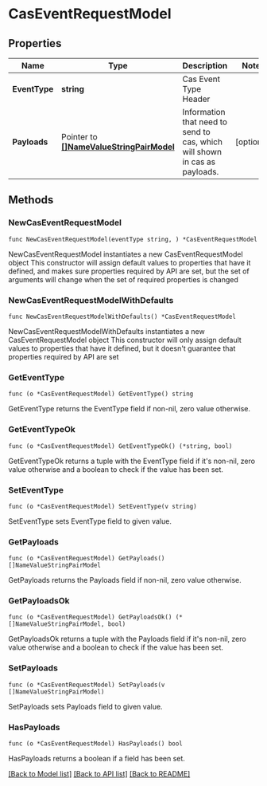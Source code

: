 # CasEventRequestModel

## Properties

Name | Type | Description | Notes
------------ | ------------- | ------------- | -------------
**EventType** | **string** | Cas Event Type Header | 
**Payloads** | Pointer to [**[]NameValueStringPairModel**](NameValueStringPairModel.md) | Information that need to send to cas, which will shown in cas as payloads. | [optional] 

## Methods

### NewCasEventRequestModel

`func NewCasEventRequestModel(eventType string, ) *CasEventRequestModel`

NewCasEventRequestModel instantiates a new CasEventRequestModel object
This constructor will assign default values to properties that have it defined,
and makes sure properties required by API are set, but the set of arguments
will change when the set of required properties is changed

### NewCasEventRequestModelWithDefaults

`func NewCasEventRequestModelWithDefaults() *CasEventRequestModel`

NewCasEventRequestModelWithDefaults instantiates a new CasEventRequestModel object
This constructor will only assign default values to properties that have it defined,
but it doesn't guarantee that properties required by API are set

### GetEventType

`func (o *CasEventRequestModel) GetEventType() string`

GetEventType returns the EventType field if non-nil, zero value otherwise.

### GetEventTypeOk

`func (o *CasEventRequestModel) GetEventTypeOk() (*string, bool)`

GetEventTypeOk returns a tuple with the EventType field if it's non-nil, zero value otherwise
and a boolean to check if the value has been set.

### SetEventType

`func (o *CasEventRequestModel) SetEventType(v string)`

SetEventType sets EventType field to given value.


### GetPayloads

`func (o *CasEventRequestModel) GetPayloads() []NameValueStringPairModel`

GetPayloads returns the Payloads field if non-nil, zero value otherwise.

### GetPayloadsOk

`func (o *CasEventRequestModel) GetPayloadsOk() (*[]NameValueStringPairModel, bool)`

GetPayloadsOk returns a tuple with the Payloads field if it's non-nil, zero value otherwise
and a boolean to check if the value has been set.

### SetPayloads

`func (o *CasEventRequestModel) SetPayloads(v []NameValueStringPairModel)`

SetPayloads sets Payloads field to given value.

### HasPayloads

`func (o *CasEventRequestModel) HasPayloads() bool`

HasPayloads returns a boolean if a field has been set.


[[Back to Model list]](../README.md#documentation-for-models) [[Back to API list]](../README.md#documentation-for-api-endpoints) [[Back to README]](../README.md)


